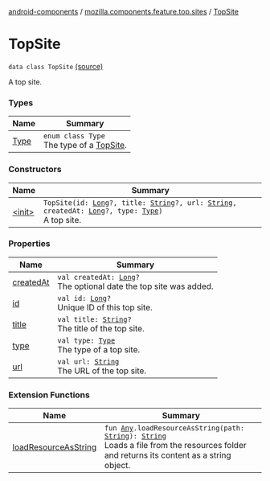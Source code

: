 [android-components](../../index.md) / [mozilla.components.feature.top.sites](../index.md) / [TopSite](./index.md)

# TopSite

`data class TopSite` [(source)](https://github.com/mozilla-mobile/android-components/blob/master/components/feature/top-sites/src/main/java/mozilla/components/feature/top/sites/TopSite.kt#L16)

A top site.

### Types

| Name | Summary |
|---|---|
| [Type](-type/index.md) | `enum class Type`<br>The type of a [TopSite](./index.md). |

### Constructors

| Name | Summary |
|---|---|
| [&lt;init&gt;](-init-.md) | `TopSite(id: `[`Long`](https://kotlinlang.org/api/latest/jvm/stdlib/kotlin/-long/index.html)`?, title: `[`String`](https://kotlinlang.org/api/latest/jvm/stdlib/kotlin/-string/index.html)`?, url: `[`String`](https://kotlinlang.org/api/latest/jvm/stdlib/kotlin/-string/index.html)`, createdAt: `[`Long`](https://kotlinlang.org/api/latest/jvm/stdlib/kotlin/-long/index.html)`?, type: `[`Type`](-type/index.md)`)`<br>A top site. |

### Properties

| Name | Summary |
|---|---|
| [createdAt](created-at.md) | `val createdAt: `[`Long`](https://kotlinlang.org/api/latest/jvm/stdlib/kotlin/-long/index.html)`?`<br>The optional date the top site was added. |
| [id](id.md) | `val id: `[`Long`](https://kotlinlang.org/api/latest/jvm/stdlib/kotlin/-long/index.html)`?`<br>Unique ID of this top site. |
| [title](title.md) | `val title: `[`String`](https://kotlinlang.org/api/latest/jvm/stdlib/kotlin/-string/index.html)`?`<br>The title of the top site. |
| [type](type.md) | `val type: `[`Type`](-type/index.md)<br>The type of a top site. |
| [url](url.md) | `val url: `[`String`](https://kotlinlang.org/api/latest/jvm/stdlib/kotlin/-string/index.html)<br>The URL of the top site. |

### Extension Functions

| Name | Summary |
|---|---|
| [loadResourceAsString](../../mozilla.components.support.test.file/kotlin.-any/load-resource-as-string.md) | `fun `[`Any`](https://kotlinlang.org/api/latest/jvm/stdlib/kotlin/-any/index.html)`.loadResourceAsString(path: `[`String`](https://kotlinlang.org/api/latest/jvm/stdlib/kotlin/-string/index.html)`): `[`String`](https://kotlinlang.org/api/latest/jvm/stdlib/kotlin/-string/index.html)<br>Loads a file from the resources folder and returns its content as a string object. |
